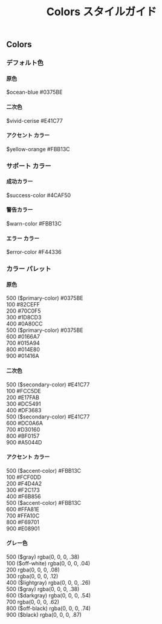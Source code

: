 ﻿---
title: Colors スタイルガイド
_description: 
_keywords: Ignite UI for Angular, UI コントロール, Angular ウィジェット, web ウィジェット, UI ウィジェット, Angular, ネイティブ Angular コンポーネント スィート, ネイティブ Angular コントロール, ネイティブ Angular コンポーネント ライブラリ
---

## Colors
<p class="highlight"></p>
<div class="divider"></div>

### デフォルト色
<article class="row">
    <div class="col-md-4 col-sm-12">
        <div class="color-container primary-color">
            <h4 class="color-title">原色</h4>
            <div class="color-values">
                <span class="variable">$ocean-blue</span>
                <span class="hex">#0375BE</span>
            </div>
        </div>
    </div>
    <div class="col-md-4 col-sm-12">
        <div class="color-container secondary-color">
            <h4 class="color-title">二次色</h4>
            <div class="color-values">
                <span class="variable">$vivid-cerise</span>
                <span class="hex">#E41C77</span>
            </div>
        </div>
    </div>
    <div class="col-md-4 col-sm-12">
        <div class="color-container accent-color">
            <h4 class="color-title">アクセント カラー</h4>
            <div class="color-values">
                <span class="variable">$yellow-orange</span>
                <span class="hex">#FBB13C</span>
            </div>
        </div>
    </div>
</article>

<div class="divider"></div>

### サポート カラー
<article class="row">
    <div class="col-md-4 col-sm-12">
        <div class="color-container success-color">
            <h4 class="color-title">成功カラー</h4>
            <div class="color-values">
                <span class="variable">$success-color</span>
                <span class="hex">#4CAF50</span>
            </div>
        </div>
    </div>
    <div class="col-md-4 col-sm-12">
        <div class="color-container warn-color">
            <h4 class="color-title">警告カラー</h4>
            <div class="color-values">
                <span class="variable">$warn-color</span>
                <span class="hex">#FBB13C</span>
            </div>
        </div>
    </div>
    <div class="col-md-4 col-sm-12">
        <div class="color-container error-color">
            <h4 class="color-title">エラー カラー</h4>
            <div class="color-values">
                <span class="variable">$error-color</span>
                <span class="hex">#F44336</span>
            </div>
        </div>
    </div>
</article>

<div class="divider"></div>

### カラー パレット
<article class="color-palettes row">
    <div class="color-palette col-md-6 col-sm-12">
        <div class="color-container primary-color">
            <h4 class="color-title">原色</h4>
            <div class="color-values">
                <span class="variable">500 ($primary-color)</span>
                <span class="hex">#0375BE</span>
            </div>
            <div class="color-values m-100">
                <span class="variable">100</span>
                <span class="hex">#82CEFF</span>
            </div>
            <div class="color-values m-200">
                <span class="variable">200</span>
                <span class="hex">#70C0F5</span>
            </div>
            <div class="color-values m-300">
                <span class="variable">300</span>
                <span class="hex">#1D8CD3</span>
            </div>
            <div class="color-values m-400">
                <span class="variable">400</span>
                <span class="hex">#0A80CC</span>
            </div>
            <div class="color-values m-500">
                <span class="variable">500 ($primary-color)</span>
                <span class="hex">#0375BE</span>
            </div>
            <div class="color-values m-600">
                <span class="variable">600</span>
                <span class="hex">#0166A7</span>
            </div>
            <div class="color-values m-700">
                <span class="variable">700</span>
                <span class="hex">#015A94</span>
            </div>
            <div class="color-values m-800">
                <span class="variable">800</span>
                <span class="hex">#014E80</span>
            </div>
            <div class="color-values m-900">
                <span class="variable">900</span>
                <span class="hex">#01416A</span>
            </div>
        </div>
    </div>
    <div class="color-palette col-md-6 col-sm-12">
        <div class="color-container secondary-color">
            <h4 class="color-title">二次色</h4>
            <div class="color-values">
                <span class="variable">500 ($secondary-color)</span>
                <span class="hex">#E41C77</span>
            </div>
            <div class="color-values m-100">
                <span class="variable">100</span>
                <span class="hex">#FCC5DE</span>
            </div>
            <div class="color-values m-200">
                <span class="variable">200</span>
                <span class="hex">#E17FAB</span>
            </div>
            <div class="color-values m-300">
                <span class="variable">300</span>
                <span class="hex">#DC5491</span>
            </div>
            <div class="color-values m-400">
                <span class="variable">400</span>
                <span class="hex">#DF3683</span>
            </div>
            <div class="color-values m-500">
                <span class="variable">500 ($secondary-color)</span>
                <span class="hex">#E41C77</span>
            </div>
            <div class="color-values m-600">
                <span class="variable">600</span>
                <span class="hex">#DC0A6A</span>
            </div>
            <div class="color-values m-700">
                <span class="variable">700</span>
                <span class="hex">#D30160</span>
            </div>
            <div class="color-values m-800">
                <span class="variable">800</span>
                <span class="hex">#BF0157</span>
            </div>
            <div class="color-values m-900">
                <span class="variable">900</span>
                <span class="hex">#A5044D</span>
            </div>
        </div>
    </div>
    <div class="color-palette col-md-6 col-sm-12">
        <div class="color-container accent-color">
            <h4 class="color-title">アクセント カラー</h4>
            <div class="color-values">
                <span class="variable">500 ($accent-color)</span>
                <span class="hex">#FBB13C</span>
            </div>
            <div class="color-values m-100">
                <span class="variable">100</span>
                <span class="hex">#FCF0DD</span>
            </div>
            <div class="color-values m-200">
                <span class="variable">200</span>
                <span class="hex">#F4D4A2</span>
            </div>
            <div class="color-values m-300">
                <span class="variable">300</span>
                <span class="hex">#F2C173</span>
            </div>
            <div class="color-values m-400">
                <span class="variable">400</span>
                <span class="hex">#F6B856</span>
            </div>
            <div class="color-values m-500">
                <span class="variable">500 ($accent-color)</span>
                <span class="hex">#FBB13C</span>
            </div>
            <div class="color-values m-600">
                <span class="variable">600</span>
                <span class="hex">#FFA81E</span>
            </div>
            <div class="color-values m-700">
                <span class="variable">700</span>
                <span class="hex">#FFA10C</span>
            </div>
            <div class="color-values m-800">
                <span class="variable">800</span>
                <span class="hex">#F69701</span>
            </div>
            <div class="color-values m-900">
                <span class="variable">900</span>
                <span class="hex">#E08901</span>
            </div>
        </div>
    </div>
    <div class="color-palette col-md-6 col-sm-12">
        <div class="color-container gray-color">
            <h4 class="color-title">グレー色</h4>
            <div class="color-values">
                <span class="variable">500 ($gray)</span>
                <span class="hex">rgba(0, 0, 0, .38)</span>
            </div>
            <div class="color-values m-100">
                <span class="variable">100 ($off-white)</span>
                <span class="hex">rgba(0, 0, 0, .04)</span>
            </div>
            <div class="color-values m-200">
                <span class="variable">200</span>
                <span class="hex">rgba(0, 0, 0, .08)</span>
            </div>
            <div class="color-values m-300">
                <span class="variable">300</span>
                <span class="hex">rgba(0, 0, 0, .12)</span>
            </div>
            <div class="color-values m-400">
                <span class="variable">400 ($lightgray)</span>
                <span class="hex">rgba(0, 0, 0, .26)</span>
            </div>
            <div class="color-values m-500">
                <span class="variable">500 ($gray)</span>
                <span class="hex">rgba(0, 0, 0, .38)</span>
            </div>
            <div class="color-values m-600">
                <span class="variable">600 ($darkgray)</span>
                <span class="hex">rgba(0, 0, 0, .54)</span>
            </div>
            <div class="color-values m-700">
                <span class="variable">700</span>
                <span class="hex">rgba(0, 0, 0, .62)</span>
            </div>
            <div class="color-values m-800">
                <span class="variable">800 ($off-black)</span>
                <span class="hex">rgba(0, 0, 0, .74)</span>
            </div>
            <div class="color-values m-900">
                <span class="variable">900 ($black)</span>
                <span class="hex">rgba(0, 0, 0, .87)</span>
            </div>
        </div>
    </div>
</article>